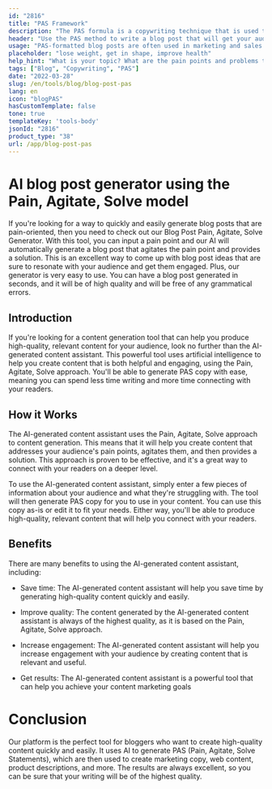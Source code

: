 ```yaml
---
id: "2816"
title: "PAS Framework"
description: "The PAS formula is a copywriting technique that is used to sell a product or service by first highlighting the customer's pain points, then agitating them, and finally offering a solution. This generator can help you create a PAS-formatted blog post that is aligned with your brand."
header: "Use the PAS method to write a blog post that will get your audience's attention and keep them engaged."
usage: "PAS-formatted blog posts are often used in marketing and sales to sell a product or service. The following generator can help you create a PAS-formatted blog post that is closely aligned with your brand."
placeholder: "lose weight, get in shape, improve health"
help_hint: "What is your topic? What are the pain points and problems that your customers face? And what is the solution that you offer?"
tags: ["Blog", "Copywriting", "PAS"]
date: "2022-03-28"
slug: /en/tools/blog/blog-post-pas
lang: en
icon: "blogPAS"
hasCustomTemplate: false
tone: true
templateKey: 'tools-body'
jsonId: "2816"
product_type: "38"
url: /app/blog-post-pas
---
```


# AI blog post generator using the Pain, Agitate, Solve model

If you're looking for a way to quickly and easily generate blog posts that are pain-oriented, then you need to check out our Blog Post Pain, Agitate, Solve Generator. With this tool, you can input a pain point and our AI will automatically generate a blog post that agitates the pain point and provides a solution. This is an excellent way to come up with blog post ideas that are sure to resonate with your audience and get them engaged. Plus, our generator is very easy to use. You can have a blog post generated in seconds, and it will be of high quality and will be free of any grammatical errors.

## Introduction

If you're looking for a content generation tool that can help you produce high-quality, relevant content for your audience, look no further than the AI-generated content assistant. This powerful tool uses artificial intelligence to help you create content that is both helpful and engaging, using the Pain, Agitate, Solve approach. You'll be able to generate PAS copy with ease, meaning you can spend less time writing and more time connecting with your readers.

## How it Works

The AI-generated content assistant uses the Pain, Agitate, Solve approach to content generation. This means that it will help you create content that addresses your audience's pain points, agitates them, and then provides a solution. This approach is proven to be effective, and it's a great way to connect with your readers on a deeper level.

To use the AI-generated content assistant, simply enter a few pieces of information about your audience and what they're struggling with. The tool will then generate PAS copy for you to use in your content. You can use this copy as-is or edit it to fit your needs. Either way, you'll be able to produce high-quality, relevant content that will help you connect with your readers.

## Benefits

There are many benefits to using the AI-generated content assistant, including:

- Save time: The AI-generated content assistant will help you save time by generating high-quality content quickly and easily.

- Improve quality: The content generated by the AI-generated content assistant is always of the highest quality, as it is based on the Pain, Agitate, Solve approach.

- Increase engagement: The AI-generated content assistant will help you increase engagement with your audience by creating content that is relevant and useful.

- Get results: The AI-generated content assistant is a powerful tool that can help you achieve your content marketing goals

# Conclusion

Our platform is the perfect tool for bloggers who want to create high-quality content quickly and easily. It uses AI to generate PAS (Pain, Agitate, Solve Statements), which are then used to create marketing copy, web content, product descriptions, and more. The results are always excellent, so you can be sure that your writing will be of the highest quality.
